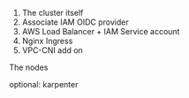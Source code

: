 1. The cluster itself
2. Associate IAM OIDC provider
3. AWS Load Balancer + IAM Service account
4. Nginx Ingress
5. VPC-CNI add on

The nodes

optional:
karpenter
